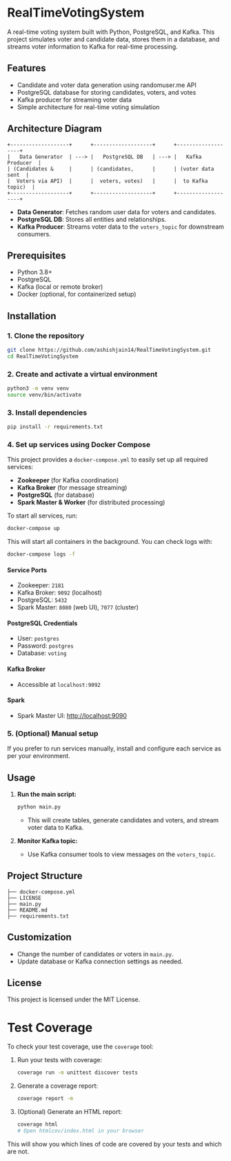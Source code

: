 # RealTimeVotingSystem

A real-time voting system built with Python, PostgreSQL, and Kafka. This project simulates voter and candidate data, stores them in a database, and streams voter information to Kafka for real-time processing.

## Features
- Candidate and voter data generation using randomuser.me API
- PostgreSQL database for storing candidates, voters, and votes
- Kafka producer for streaming voter data
- Simple architecture for real-time voting simulation

## Architecture Diagram

```
+-------------------+      +-------------------+      +-------------------+
|   Data Generator  | ---> |   PostgreSQL DB   | ---> |   Kafka Producer  |
| (Candidates &     |      | (candidates,      |      | (voter data sent  |
|  Voters via API)  |      |  voters, votes)   |      |  to Kafka topic)  |
+-------------------+      +-------------------+      +-------------------+
```

- **Data Generator**: Fetches random user data for voters and candidates.
- **PostgreSQL DB**: Stores all entities and relationships.
- **Kafka Producer**: Streams voter data to the `voters_topic` for downstream consumers.

## Prerequisites
- Python 3.8+
- PostgreSQL
- Kafka (local or remote broker)
- Docker (optional, for containerized setup)

## Installation


### 1. Clone the repository
```sh
git clone https://github.com/ashishjain14/RealTimeVotingSystem.git
cd RealTimeVotingSystem
```

### 2. Create and activate a virtual environment
```sh
python3 -m venv venv
source venv/bin/activate
```

### 3. Install dependencies
```sh
pip install -r requirements.txt
```

### 4. Set up services using Docker Compose

This project provides a `docker-compose.yml` to easily set up all required services:

- **Zookeeper** (for Kafka coordination)
- **Kafka Broker** (for message streaming)
- **PostgreSQL** (for database)
- **Spark Master & Worker** (for distributed processing)

To start all services, run:
```sh
docker-compose up
```
This will start all containers in the background. You can check logs with:
```sh
docker-compose logs -f
```

#### Service Ports
- Zookeeper: `2181`
- Kafka Broker: `9092` (localhost)
- PostgreSQL: `5432`
- Spark Master: `8080` (web UI), `7077` (cluster)

#### PostgreSQL Credentials
- User: `postgres`
- Password: `postgres`
- Database: `voting`

#### Kafka Broker
- Accessible at `localhost:9092`

#### Spark
- Spark Master UI: [http://localhost:9090](http://localhost:9090)

### 5. (Optional) Manual setup
If you prefer to run services manually, install and configure each service as per your environment.

## Usage

1. **Run the main script:**
	```sh
	python main.py
	```
	- This will create tables, generate candidates and voters, and stream voter data to Kafka.

2. **Monitor Kafka topic:**
	- Use Kafka consumer tools to view messages on the `voters_topic`.

## Project Structure
```
├── docker-compose.yml
├── LICENSE
├── main.py
├── README.md
├── requirements.txt
```

## Customization
- Change the number of candidates or voters in `main.py`.
- Update database or Kafka connection settings as needed.

## License
This project is licensed under the MIT License.

# Test Coverage

To check your test coverage, use the `coverage` tool:

1. Run your tests with coverage:
   ```sh
   coverage run -m unittest discover tests
   ```
2. Generate a coverage report:
   ```sh
   coverage report -m
   ```
3. (Optional) Generate an HTML report:
   ```sh
   coverage html
   # Open htmlcov/index.html in your browser
   ```

This will show you which lines of code are covered by your tests and which are not.